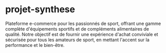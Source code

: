 # projet-synthese
Plateforme e-commerce pour les passionnés de sport, offrant une gamme complète d'équipements sportifs et de compléments alimentaires de qualité.  Notre objectif est de fournir une expérience d'achat conviviale et sécurisée pour tous les amateurs de sport, en mettant l'accent sur la performance et le bien-être.
